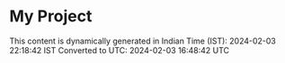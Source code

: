 # My Project

This content is dynamically generated in Indian Time (IST): 2024-02-03 22:18:42 IST
Converted to UTC: 2024-02-03 16:48:42 UTC
